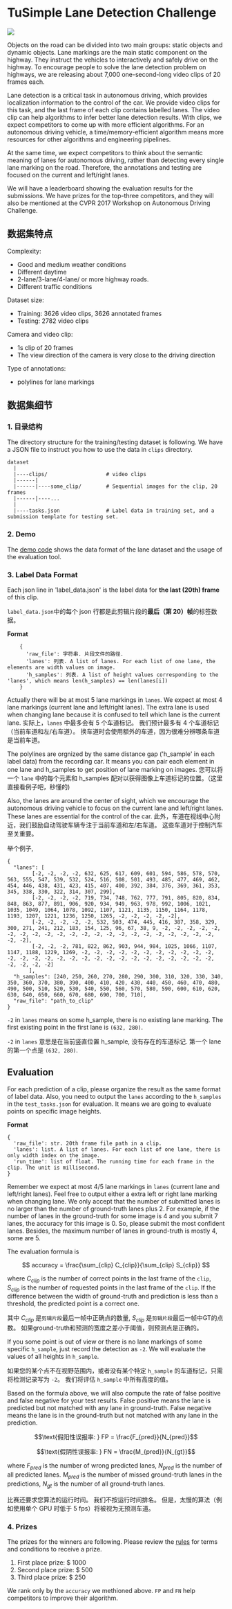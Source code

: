 # TuSimple Lane Detection Challenge

![](./assets/examples/lane_example.jpg)

Objects on the road can be divided into two main groups: static objects and dynamic objects. Lane markings are the main static component on the highway. They instruct the vehicles to interactively and safely drive on the highway. To encourage people to solve the lane detection problem on highways, we are releasing about 7,000 one-second-long video clips of 20 frames each.   
 
Lane detection is a critical task in autonomous driving, which provides localization information to the control of the car. We provide video clips for this task, and the last frame of each clip contains labelled lanes. The video clip can help algorithms to infer better lane detection results. With clips, we expect competitors to come up with more efficient algorithms. For an autonomous driving vehicle, a time/memory-efficient algorithm means more resources for other algorithms and engineering pipelines. 
 
At the same time, we expect competitors to think about the semantic meaning of lanes for autonomous driving, rather than detecting every single lane marking on the road. Therefore, the annotations and testing are focused on the current and left/right lanes.
 
We will have a leaderboard showing the evaluation results for the submissions. We have prizes for the top-three competitors, and they will also be mentioned at the CVPR 2017 Workshop on Autonomous Driving Challenge.

## 数据集特点
Complexity:
- Good and medium weather conditions
- Different daytime
- 2-lane/3-lane/4-lane/ or more highway roads.
- Different traffic conditions

Dataset size:
- Training: 3626 video clips, 3626 annotated frames
- Testing: 2782 video clips

Camera and video clip:
- 1s clip of 20 frames
- The view direction of the camera is very close to the driving direction

Type of annotations:
- polylines for lane markings

## 数据集细节

### 1. 目录结构
The directory structure for the training/testing dataset is following. We have a JSON file to instruct you how to use the data in `clips` directory.

    dataset
      |
      |----clips/                   # video clips
      |------|
      |------|----some_clip/        # Sequential images for the clip, 20 frames
      |------|----...
      |
      |----tasks.json               # Label data in training set, and a submission template for testing set. 

### 2. Demo
The [demo code](../../example/lane_demo.ipynb) shows the data
format of the lane dataset and the usage of the evaluation tool.

### 3. Label Data Format
Each json line in 'label_data.json' is the label data for **the last (20th) frame** of this clip.

`label_data.json`中的每个 json 行都是此剪辑片段的**最后（第 20）帧**的标签数据。

**Format**

```
    {
      'raw_file': 字符串. 片段文件的路径.
      'lanes': 列表. A list of lanes. For each list of one lane, the elements are width values on image.
      'h_samples': 列表. A list of height values corresponding to the 'lanes', which means len(h_samples) == len(lanes[i])
    }
```

Actually there will be at most 5 lane markings in `lanes`. We expect at most 4 lane markings (current lane and left/right lanes). The extra lane is used when changing lane because it is confused to tell which lane is the current lane.
实际上，`lanes` 中最多会有 5 个车道标记。 我们预计最多有 4 个车道标记（当前车道和左/右车道）。 换车道时会使用额外的车道，因为很难分辨哪条车道是当前车道。

The polylines are orgnized by the same distance gap ('h_sample' in each label data) from the recording car. It means you can pair each element in one lane and h_samples to get position of lane marking on images.
您可以将一个 `lane` 中的每个元素和 h_samples 配对以获得图像上车道标记的位置。（这里直接看例子吧，秒懂的)

Also, the lanes are around the center of sight, which we encourage the autonomous driving vehicle to focus on the current lane and left/right lanes. These lanes are essential for the control of the car.
此外，车道在视线中心附近，我们鼓励自动驾驶车辆专注于当前车道和左/右车道。 这些车道对于控制汽车至关重要。

举个例子,
```
{
  "lanes": [
        [-2, -2, -2, -2, 632, 625, 617, 609, 601, 594, 586, 578, 570, 563, 555, 547, 539, 532, 524, 516, 508, 501, 493, 485, 477, 469, 462, 454, 446, 438, 431, 423, 415, 407, 400, 392, 384, 376, 369, 361, 353, 345, 338, 330, 322, 314, 307, 299],
        [-2, -2, -2, -2, 719, 734, 748, 762, 777, 791, 805, 820, 834, 848, 863, 877, 891, 906, 920, 934, 949, 963, 978, 992, 1006, 1021, 1035, 1049, 1064, 1078, 1092, 1107, 1121, 1135, 1150, 1164, 1178, 1193, 1207, 1221, 1236, 1250, 1265, -2, -2, -2, -2, -2],
        [-2, -2, -2, -2, -2, 532, 503, 474, 445, 416, 387, 358, 329, 300, 271, 241, 212, 183, 154, 125, 96, 67, 38, 9, -2, -2, -2, -2, -2, -2, -2, -2, -2, -2, -2, -2, -2, -2, -2, -2, -2, -2, -2, -2, -2, -2, -2, -2],
        [-2, -2, -2, 781, 822, 862, 903, 944, 984, 1025, 1066, 1107, 1147, 1188, 1229, 1269, -2, -2, -2, -2, -2, -2, -2, -2, -2, -2, -2, -2, -2, -2, -2, -2, -2, -2, -2, -2, -2, -2, -2, -2, -2, -2, -2, -2, -2, -2, -2, -2]
       ],
  "h_samples": [240, 250, 260, 270, 280, 290, 300, 310, 320, 330, 340, 350, 360, 370, 380, 390, 400, 410, 420, 430, 440, 450, 460, 470, 480, 490, 500, 510, 520, 530, 540, 550, 560, 570, 580, 590, 600, 610, 620, 630, 640, 650, 660, 670, 680, 690, 700, 710],
  "raw_file": "path_to_clip"
}
```
`-2` in `lanes` means on some h_sample, there is no existing lane marking. The first existing point in the first lane is `(632, 280)`.

`-2` in `lanes` 意思是在当前竖直位置 h_sample, 没有存在的车道标记. 第一个 lane 的第一个点是 `(632, 280)`.

## Evaluation

For each prediction of a clip, please organize the result as the same format of label data.
Also, you need to output the `lanes` according to the `h_samples` in the `test_tasks.json` for evaluation. It means we are going to evaluate points on specific image heights.

__Format__

```
{
  'raw_file': str. 20th frame file path in a clip.
  'lanes': list. A list of lanes. For each list of one lane, there is only width index on the image.
  'run_time': list of float. The running time for each frame in the clip. The unit is millisecond.
}
```
Remember we expect at most 4/5 lane markings in `lanes` (current lane and left/right lanes). Feel free to output either a extra left or right lane marking when changing lane. We only accept that the number of submitted lanes is no larger than the number of ground-truth lanes plus 2. For example, if the number of lanes in the ground-truth for some image is 4 and you submit 7 lanes, the accuracy for this image is 0. So, please submit the most confident lanes. Besides, the maximum number of lanes in ground-truth is mostly 4, some are 5.

The evaluation formula is

$$
accuracy = \frac{\sum_{clip} C_{clip}}{\sum_{clip} S_{clip}}
$$

where $C_{clip}$ is the number of correct points in the last frame of the `clip`, 
$S_{clip}$ is the number of requested points in the last frame of the `clip`. If the difference between the width of ground-truth and prediction is less than a threshold, the predicted point is a correct one. 

其中 $C_{clip}$ 是`剪辑片段`最后一帧中正确点的数量, $S_{clip}$ 是`剪辑片段`最后一帧中GT的点数。 如果ground-truth和预测的宽度之差小于阈值，则预测点是正确的。

If you some point is out of view or there is no lane markings of some specific `h_sample`, just record the detection as `-2`. We will evaluate the values of all heights in `h_sample`.

如果您的某个点不在视野范围内，或者没有某个特定 `h_sample` 的车道标记，只需将检测记录写为 `-2`。 
我们将评估 `h_sample` 中所有高度的值。

Based on the formula above, we will also compute the rate of false positive and false negative for your test results. False positive means the lane is predicted but not matched with any lane in ground-truth. False negative means the lane is in the ground-truth but not matched with any lane in the prediction.


$$\text{假阳性误报率: } FP = \frac{F_{pred}}{N_{pred}}$$

$$\text{假阴性误报率: } FN = \frac{M_{pred}}{N_{gt}}$$

where $F_{pred}$ is the number of wrong predicted lanes, $N_{pred}$ is the number of all predicted lanes. $M_{pred}$ is the number of missed ground-truth lanes in the predictions, $N_{gt}$ is the number of all ground-truth lanes.

比赛还要求您算法的运行时间。 我们不按运行时间排名。 但是，太慢的算法（例如使用单个 GPU 时低于 5 fps）将被视为无预测车道。


### 4. Prizes

The prizes for the winners are following. Please review the [rules](http://benchmark.tusimple.ai/#/term) for terms and conditions to receive a prize.

1. First place prize: $ 1000
2. Second place prize: $ 500
3. Third place prize: $ 250 

We rank only by the `accuracy` we methioned above. `FP` and `FN` help competitors to improve their algorithm.

